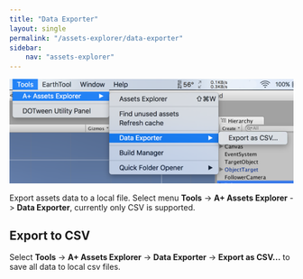 ```yaml
---
title: "Data Exporter"
layout: single
permalink: "/assets-explorer/data-exporter"
sidebar:
    nav: "assets-explorer"
---
```


![data-exporter](/assets/images/data-exporter.png)

Export assets data to a local file. Select menu __Tools__ -> __A+ Assets Explorer__ -> __Data Exporter__, currently only CSV is supported. 

## Export to CSV

Select  __Tools__ -> __A+ Assets Explorer__ -> __Data Exporter__ -> __Export as CSV...__ to save all data to local csv files.